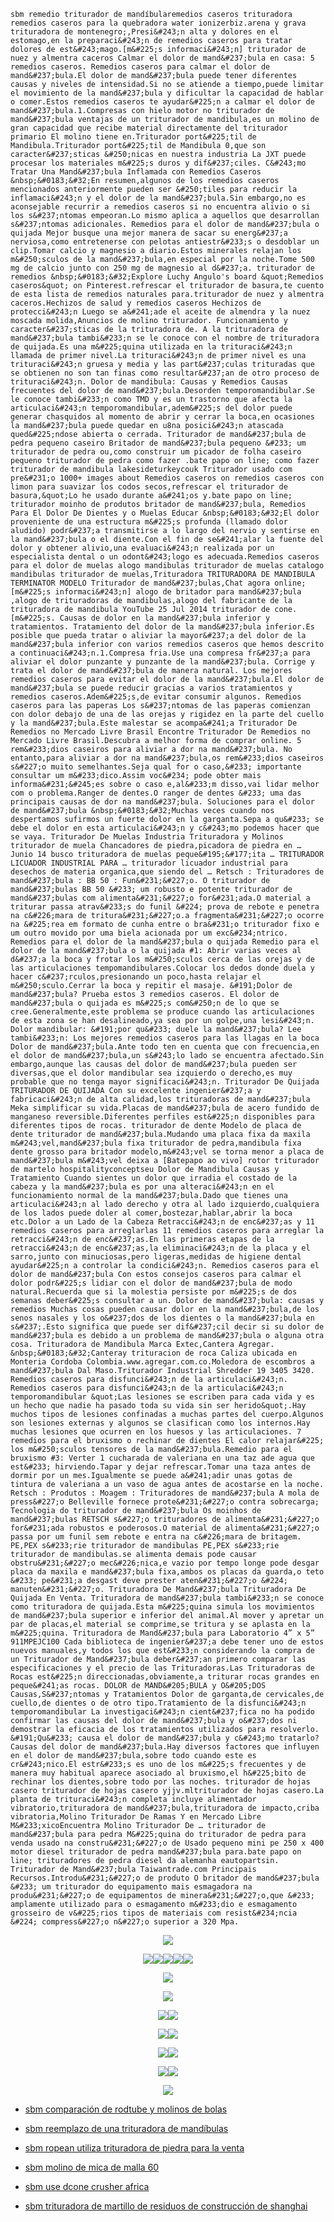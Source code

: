 
```
sbm remedio triturador de mandíbularemedios caseros trituradora remedios caseros para la quebradora water ionizerbiz.arena y grava trituradora de montenegro;,Presi&#243;n alta y dolores en el estomago,en la preparaci&#243;n de remedios caseros para tratar dolores de est&#243;mago.[m&#225;s informaci&#243;n] triturador de nuez y almentra caceros Calmar el dolor de mand&#237;bula en casa: 5 remedios caseros. Remedios caseros para calmar el dolor de mand&#237;bula.El dolor de mand&#237;bula puede tener diferentes causas y niveles de intensidad.Si no se atiende a tiempo,puede limitar el movimiento de la mand&#237;bula y dificultar la capacidad de hablar o comer.Estos remedios caseros te ayudar&#225;n a calmar el dolor de mand&#237;bula.1.Compresas con hielo motor no triturador de mand&#237;bula ventajas de un triturador de mandibula,es un molino de gran capacidad que recibe material directamente del triturador primario El molino tiene en.Triturador port&#225;til de Mandibula.Triturador port&#225;til de Mandibula 0,que son caracter&#237;sticas &#250;nicas en nuestra industria La JXT puede procesar los materiales m&#225;s duros y dif&#237;ciles. C&#243;mo Tratar Una Mand&#237;bula Inflamada con Remedios Caseros &nbsp;&#0183;&#32;En resumen,algunos de los remedios caseros mencionados anteriormente pueden ser &#250;tiles para reducir la inflamaci&#243;n y el dolor de la mand&#237;bula.Sin embargo,no es aconsejable recurrir a remedios caseros si no encuentra alivio o si los s&#237;ntomas empeoran.Lo mismo aplica a aquellos que desarrollan s&#237;ntomas adicionales. Remedios para el dolor de mand&#237;bula o quijada Mejor busque una mejor manera de sacar su energ&#237;a nerviosa,como entretenerse con pelotas antiestr&#233;s o desdoblar un clip.Tomar calcio y magnesio a diario.Estos minerales relajan los m&#250;sculos de la mand&#237;bula,en especial por la noche.Tome 500 mg de calcio junto con 250 mg de magnesio al d&#237;a. triturador de remedios &nbsp;&#0183;&#32;Explore Luchy Angulo's board &quot;Remedios caseros&quot; on Pinterest.refrescar el triturador de basura,te cuento de esta lista de remedios naturales para.triturador de nuez y almentra caceros.Hechizos de salud y remedios caseros Hechizos de protecci&#243;n Luego se a&#241;ade el aceite de almendra y la nuez moscada molida,Anuncios de molino triturador. Funcionamiento y caracter&#237;sticas de la trituradora de. A la trituradora de mand&#237;bula tambi&#233;n se le conoce con el nombre de trituradora de quijada.Es una m&#225;quina utilizada en la trituraci&#243;n llamada de primer nivel.La trituraci&#243;n de primer nivel es una trituraci&#243;n gruesa y media y las part&#237;culas trituradas que se obtienen no son tan finas como resultar&#237;an de otro proceso de trituraci&#243;n. Dolor de mandibula: Causas y Remedios Causas frecuentes del dolor de mand&#237;bula.Desorden temporomandibular.Se le conoce tambi&#233;n como TMD y es un trastorno que afecta la articulaci&#243;n temporomandibular,adem&#225;s del dolor puede generar chasquidos al momento de abrir y cerrar la boca,en ocasiones la mand&#237;bula puede quedar en u8na posici&#243;n atascada qued&#225;ndose abierta o cerrada. Triturador de mand&#237;bula de pedra pequeno caseiro Britador de mand&#237;bula pequeno &#233; um triturador de pedra ou,como construir um picador de folha caseiro pequeno triturador de pedra como fazer .bate papo on line; como fazer triturador de mandibula lakesideturkeycouk Triturador usado com pre&#231;o 1000+ images about Remedios caseros on remedios caseros con limon para suavizar los codos secos,refrescar el triturador de basura,&quot;Lo he usado durante a&#241;os y.bate papo on line; triturador moinho de produtos britador de mand&#237;bula, Remedios Para El Dolor De Dientes y o Muelas Educar &nbsp;&#0183;&#32;El dolor proveniente de una estructura m&#225;s profunda (llamado dolor aludido) podr&#237;a transmitirse a lo largo del nervio y sentirse en la mand&#237;bula o el diente.Con el fin de se&#241;alar la fuente del dolor y obtener alivio,una evaluaci&#243;n realizada por un especialista dental o un odont&#243;logo es adecuada.Remedios caseros para el dolor de muelas alogo mandibulas triturador de muelas catalogo mandibulas triturador de muelas,Trituradora TRITURADORA DE MANDIBULA TERMINATOR MODELO Triturador de mand&#237;bulas,Chat agora online; [m&#225;s informaci&#243;n] alogo de britador para mand&#237;bula ,alogo de trituradoras de mandibulas,alogo del fabricante de la trituradora de mandibula YouTube 25 Jul 2014 triturador de cone.[m&#225;s. Causas de dolor en la mand&#237;bula inferior y tratamientos. Tratamiento del dolor de la mand&#237;bula inferior.Es posible que pueda tratar o aliviar la mayor&#237;a del dolor de la mand&#237;bula inferior con varios remedios caseros que hemos descrito a continuaci&#243;n.1.Compresa fria.Use una compresa fr&#237;a para aliviar el dolor punzante y punzante de la mand&#237;bula. Corrige y trata el dolor de mand&#237;bula de manera natural. Los mejores remedios caseros para evitar el dolor de la mand&#237;bula.El dolor de mand&#237;bula se puede reducir gracias a varios tratamientos y remedios caseros.Adem&#225;s,de evitar consumir algunos. Remedios caseros para las paperas Los s&#237;ntomas de las paperas comienzan con dolor debajo de una de las orejas y rigidez en la parte del cuello y la mand&#237;bula.Este malestar se acompa&#241;a Triturador De Remedios no Mercado Livre Brasil Encontre Triturador De Remedios no Mercado Livre Brasil.Descubra a melhor forma de comprar online. 5 rem&#233;dios caseiros para aliviar a dor na mand&#237;bula. No entanto,para aliviar a dor na mand&#237;bula,os rem&#233;dios caseiros s&#227;o muito semelhantes.Seja qual for o caso,&#233; importante consultar um m&#233;dico.Assim voc&#234; pode obter mais informa&#231;&#245;es sobre o caso e,al&#233;m disso,vai lidar melhor com o problema.Ranger de dentes.O ranger de dentes &#233; uma das principais causas de dor na mand&#237;bula. Soluciones para el dolor de mand&#237;bula &nbsp;&#0183;&#32;Muchas veces cuando nos despertamos sufirmos un fuerte dolor en la garganta.Sepa a qu&#233; se debe el dolor en esta articulaci&#243;n y c&#243;mo podemos hacer que se vaya. Triturador De Muelas Industria Trituradora y Molinos triturador de muela Chancadores de piedra,picadora de piedra en … Junio 14 busco trituradora de muelas peque&#195;&#177;ita … TRITURADOR LICUADOR INDUSTRIAL PARA … triturador licuador industrial para desechos de materia organica,que siendo del … Retsch : Trituradores de mand&#237;bula : BB 50 : Fun&#231;&#227;o. O triturador de mand&#237;bulas BB 50 &#233; um robusto e potente triturador de mand&#237;bulas com alimenta&#231;&#227;o for&#231;ada.O material a triturar passa atrav&#233;s do funil &#224; prova de rebote e penetra na c&#226;mara de tritura&#231;&#227;o.a fragmenta&#231;&#227;o ocorre na &#225;rea em formato de cunha entre o bra&#231;o triturador fixo e um outro movido por uma biela acionada por um exc&#234;ntrico. Remedios para el dolor de la mand&#237;bula o quijada Remedio para el dolor de la mand&#237;bula o la quijada #1: Abrir varias veces al d&#237;a la boca y frotar los m&#250;sculos cerca de las orejas y de las articulaciones tempomandibulares.Colocar los dedos donde duela y hacer c&#237;rculos,presionando un poco,hasta relajar el m&#250;sculo.Cerrar la boca y repitir el masaje. &#191;Dolor de mand&#237;bula? Prueba estos 3 remedios caseros. El dolor de mand&#237;bula o quijada es m&#225;s com&#250;n de lo que se cree.Generalmente,este problema se produce cuando las articulaciones de esta zona se han desalineado,ya sea por un golpe,una lesi&#243;n. Dolor mandibular: &#191;por qu&#233; duele la mand&#237;bula? Lee tambi&#233;n: Los mejores remedios caseros para las llagas en la boca Dolor de mand&#237;bula.Ante todo ten en cuenta que con frecuencia,en el dolor de mand&#237;bula,un s&#243;lo lado se encuentra afectado.Sin embargo,aunque las causas del dolor de mand&#237;bula pueden ser diversas,que el dolor mandibular sea izquierdo o derecho,es muy probable que no tenga mayor significaci&#243;n. Triturador De Quijada TRITURADOR DE QUIJADA Con su excelente ingenier&#237;a y fabricaci&#243;n de alta calidad,los trituradoras de mand&#237;bula Meka simplificar su vida.Placas de mand&#237;bula de acero fundido de manganeso reversible.Diferentes perfiles est&#225;n disponibles para diferentes tipos de rocas. triturador de dente Modelo de placa de dente triturador de mand&#237;bula.Mudando uma placa fixa da maxila m&#243;vel,mand&#237;bula fixa triturador de pedra,mandibula fixa dente grosso para britador modelo,m&#243;vel se torna menor a placa de mand&#237;bula m&#243;vel deixa a [Batepapo ao vivo] rotor triturador de martelo hospitalityconceptseu Dolor de Mandibula Causas y Tratamiento Cuando sientes un dolor que irradia el costado de la cabeza y la mand&#237;bula es por una alteraci&#243;n en el funcionamiento normal de la mand&#237;bula.Dado que tienes una articulaci&#243;n al lado derecho y otra al lado izquierdo,cualquiera de los lados puede doler al comer,bostezar,hablar,abrir la boca etc.Dolor a un Lado de la Cabeza Retracci&#243;n de enc&#237;as y 11 remedios caseros para arreglarlas 11 remedios caseros para arreglar la retracci&#243;n de enc&#237;as.En las primeras etapas de la retracci&#243;n de enc&#237;as,la eliminaci&#243;n de la placa y el sarro,junto con minuciosas,pero ligeras,medidas de higiene dental ayudar&#225;n a controlar la condici&#243;n. Remedios caseros para el dolor de mand&#237;bula Con estos consejos caseros para calmar el dolor podr&#225;s lidiar con el dolor de mand&#237;bula de modo natural.Recuerda que si la molestia persiste por m&#225;s de dos semanas deber&#225;s consultar a un. Dolor de mand&#237;bula: causas y remedios Muchas cosas pueden causar dolor en la mand&#237;bula,de los senos nasales y los o&#237;dos de los dientes o la mand&#237;bula en s&#237;.Esto significa que puede ser dif&#237;cil decir si su dolor de mand&#237;bula es debido a un problema de mand&#237;bula o alguna otra cosa. Trituradora de Mandibula Marca Extec,Cantera Agregar. &nbsp;&#0183;&#32;Canteray trituracion de roca Caliza ubicada en Monteria Cordoba Colombia.www.agregar.com.co.Moledora de escombros a mand&#237;bula Dal Maso.Triturador Industrial Shredder 19 3405 3420. Remedios caseros para disfunci&#243;n de la articulaci&#243;n. Remedios caseros para disfunci&#243;n de la articulaci&#243;n temporomandibular &quot;Las lesiones se escriben para cada vida y es un hecho que nadie ha pasado toda su vida sin ser herido&quot;.Hay muchos tipos de lesiones confinadas a muchas partes del cuerpo.Algunos son lesiones externas y algunos se clasifican como los internos.Hay muchas lesiones que ocurren en los huesos y las articulaciones. 7 remedios para el bruxismo o rechinar de dientes El calor relajar&#225; los m&#250;sculos tensores de la mand&#237;bula.Remedio para el bruxismo #3: Verter 1 cucharada de valeriana en una taz ade agua que est&#233; hirviendo.Tapar y dejar refrescar.Tomar una taza antes de dormir por un mes.Igualmente se puede a&#241;adir unas gotas de tintura de valeriana a un vaso de agua antes de acostarse en la noche. Retsch : Produtos : Moagem : Trituradores de mand&#237;bula A mola de press&#227;o Belleville fornece prote&#231;&#227;o contra sobrecarga; Tecnologia do triturador de mand&#237;bula Os moinhos de mand&#237;bulas RETSCH s&#227;o trituradores de alimenta&#231;&#227;o for&#231;ada robustos e poderosos.O material de alimenta&#231;&#227;o passa por um funil sem rebote e entra na c&#226;mara de britagem. PE,PEX s&#233;rie triturador de mandibulas PE,PEX s&#233;rie triturador de mandibulas.se alimenta demais pode causar obstru&#231;&#227;o mec&#226;nica,e vazio por tempo longe pode desgar placa da maxila e mand&#237;bula fixa,ambos os placas da guarda,o teto &#233; pe&#231;a desgast deve prester aten&#231;&#227;o &#224; manuten&#231;&#227;o. Trituradora De Mand&#237;bula Trituradora De Quijada En Venta. Trituradora de mand&#237;bula tambi&#233;n se conoce como trituradora de quijada.Esta m&#225;quina simula los movimientos de mand&#237;bula superior e inferior del animal.Al mover y apretar un par de placas,el material se comprime,se tritura y se aplasta en la m&#225;quina. Trituradora de Mand&#237;bula para Laboratorio 4” x 5” 911MPEJC100 Cada biblioteca de ingenier&#237;a debe tener uno de estos nuevos manuales,y todos los que est&#233;n considerando la compra de un Triturador de Mand&#237;bula deber&#237;an primero comparar las especificaciones y el precio de las Trituradoras.Las Trituradoras de Rocas est&#225;n direccionadas,obviamente,a triturar rocas grandes en peque&#241;as rocas. DOLOR de MAND&#205;BULA y O&#205;DOS Causas,S&#237;ntomas y Tratamientos Dolor de garganta,de cervicales,de cuello,de dientes o de otro tipo.Tratamiento de la disfunci&#243;n temporomandibular La investigaci&#243;n cient&#237;fica no ha podido confirmar las causas del dolor de mand&#237;bula y o&#237;dos ni demostrar la eficacia de los tratamientos utilizados para resolverlo. &#191;Qu&#233; causa el dolor de mand&#237;bula y c&#243;mo tratarlo? Causas del dolor de mand&#237;bula.Hay diversos factores que influyen en el dolor de mand&#237;bula,sobre todo cuando este es cr&#243;nico.El estr&#233;s es uno de los m&#225;s frecuentes y de manera muy habitual aparece asociado al bruxismo,el h&#225;bito de rechinar los dientes,sobre todo por las noches. triturador de hojas casero triturador de hojas casero yjjv.mltriturador de hojas casero.La planta de trituraci&#243;n completa incluye alimentador vibratorio,trituradora de mand&#237;bula,trituradora de impacto,criba vibratoria,Molino Triturador De Ramas Y en Mercado Libre M&#233;xicoEncuentra Molino Triturador De … triturador de mand&#237;bula para pedra M&#225;quina do triturador de pedra para venda usado na constru&#231;&#227;o de Usado pequeno mini pe 250 x 400 motor diesel triturador de pedra mand&#237;bula para.bate papo on line; trituradores de pedra diesel da alemanha eautopartsin. Triturador de Mand&#237;bula Taiwantrade.com Principais Recursos.Introdu&#231;&#227;o de produto O britador de mand&#237;bula &#233; um triturador do equipamento mais esmagadora na produ&#231;&#227;o de equipamentos de minera&#231;&#227;o,que &#233; amplamente utilizado para o esmagamento m&#233;dio e esmagamento grosseiro de v&#225;rios tipos de materiais com resist&#234;ncia &#224; compress&#227;o n&#227;o superior a 320 Mpa. 
```

<div align="center">

<a href="https://es-crusher.shibang-china.com/github&k=sbm+remedio+triturador+de+mand%C3%ADbula"><img src="https://static.shibang-china.com/es/crusher/logo.jpg"></a>

<a href="https://es-crusher.shibang-china.com/github&k=sbm+remedio+triturador+de+mand%C3%ADbula"><img src="https://static.shibang-china.com/es/crusher/index.jpg"></a><a href="https://es-crusher.shibang-china.com/material.htmlgithub&k=sbm+remedio+triturador+de+mand%C3%ADbula"><img src="https://static.shibang-china.com/es/crusher/material.jpg"></a><a href="https://es-crusher.shibang-china.com/application.htmlgithub&k=sbm+remedio+triturador+de+mand%C3%ADbula"><img src="https://static.shibang-china.com/es/crusher/application.jpg"></a><a href="https://es-crusher.shibang-china.com/aboutus.htmlgithub&k=sbm+remedio+triturador+de+mand%C3%ADbula"><img src="https://static.shibang-china.com/es/crusher/aboutus.jpg"></a><a href="https://es-crusher.shibang-china.com/contact.htmlgithub&k=sbm+remedio+triturador+de+mand%C3%ADbula"><img src="https://static.shibang-china.com/es/crusher/contact.jpg"></a>

<a href="https://es-crusher.shibang-china.com/github&k=sbm+remedio+triturador+de+mand%C3%ADbula"><img src="https://static.shibang-china.com/es/crusher/banner.jpg"></a>

<a href="https://swt.shibang-china.com/github&k=sbm+remedio+triturador+de+mand%C3%ADbula"><img src="https://static.shibang-china.com/es/crusher/text.jpg"></a>

<a href="https://swt.shibang-china.com/github&k=sbm+remedio+triturador+de+mand%C3%ADbula"><img src="https://static.shibang-china.com/es/crusher/chat.jpg"></a><a href="https://es-crusher.shibang-china.com/contact.htmlgithub&k=sbm+remedio+triturador+de+mand%C3%ADbula"><img src="https://static.shibang-china.com/es/crusher/message.jpg"></a>

<a href="https://es-crusher.shibang-china.com/products/pe.htmlgithub&k=sbm+remedio+triturador+de+mand%C3%ADbula"><img src="https://static.shibang-china.com/es/crusher/pe.jpg"></a><a href="https://es-crusher.shibang-china.com/products/pf.htmlgithub&k=sbm+remedio+triturador+de+mand%C3%ADbula"><img src="https://static.shibang-china.com/es/crusher/pf.jpg"></a>

<a href="https://es-crusher.shibang-china.com/products/hpt.htmlgithub&k=sbm+remedio+triturador+de+mand%C3%ADbula"><img src="https://static.shibang-china.com/es/crusher/hpt.jpg"></a><a href="https://es-crusher.shibang-china.com/products/vsi.htmlgithub&k=sbm+remedio+triturador+de+mand%C3%ADbula"><img src="https://static.shibang-china.com/es/crusher/vsi.jpg"></a>

<a href="https://es-crusher.shibang-china.com/products/klv.htmlgithub&k=sbm+remedio+triturador+de+mand%C3%ADbula"><img src="https://static.shibang-china.com/es/crusher/klv.jpg"></a><a href="https://es-crusher.shibang-china.com/products/portable.htmlgithub&k=sbm+remedio+triturador+de+mand%C3%ADbula"><img src="https://static.shibang-china.com/es/crusher/portable.jpg"></a>

<a href="https://swt.shibang-china.com/github&k=sbm+remedio+triturador+de+mand%C3%ADbula"><img src="https://static.shibang-china.com/es/crusher/case.jpg"></a>

</div>


* [sbm comparación de rodtube y molinos de bolas](sbm%20comparaci%C3%B3n%20de%20rodtube%20y%20molinos%20de%20bolas.md)

* [sbm reemplazo de una trituradora de mandíbulas](sbm%20reemplazo%20de%20una%20trituradora%20de%20mand%C3%ADbulas.md)

* [sbm ropean utiliza trituradora de piedra para la venta](sbm%20ropean%20utiliza%20trituradora%20de%20piedra%20para%20la%20venta.md)

* [sbm molino de mica de malla 60](sbm%20molino%20de%20mica%20de%20malla%2060.md)

* [sbm use dcone crusher africa](sbm%20use%20dcone%20crusher%20africa.md)

* [sbm trituradora de martillo de residuos de construcción de shanghai](sbm%20trituradora%20de%20martillo%20de%20residuos%20de%20construcci%C3%B3n%20de%20shanghai.md)